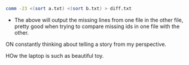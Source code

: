 ```bash
comm -23 <(sort a.txt) <(sort b.txt) > diff.txt
```
- The above will output the missing lines from one file in the other file, pretty good when trying to compare missing ids in one file with the other.

ON constantly thinking about telling a story from my perspective.

HOw the laptop is such as beautiful toy.
